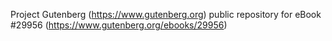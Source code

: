 Project Gutenberg (https://www.gutenberg.org) public repository for eBook #29956 (https://www.gutenberg.org/ebooks/29956)
